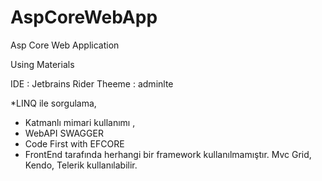 # AspCoreWebApp
Asp Core Web Application

Using Materials

IDE : Jetbrains Rider
Theeme : adminlte

*LINQ ile sorgulama,
* Katmanlı mimari kullanımı ,
* WebAPI SWAGGER
* Code First with EFCORE
* FrontEnd tarafında herhangi bir framework kullanılmamıştır. Mvc Grid, Kendo, Telerik kullanılabilir.
